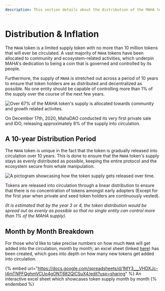 ```yaml
---
description: This section details about the distribution of the MAHA token over time.
---
```


# Distribution & Inflation

The `MAHA` token is a limited supply token with no more than 10 million tokens that will ever be circulated. A vast majority of `MAHA` tokens have been allocated to community and ecosystem-related activities, which underpin MAHA's dedication to being a coin that is governed and controlled by its people.&#x20;

Furthermore, the supply of `MAHA` is stretched out across a period of 10 years to ensure that token holders are as distributed and decentralized as possible. No one entity should be capable of controlling more than 1% of the supply over the course of the next few years.

![Over 67% of the MAHA token's supply is allocated towards community and growth related activites.](https://firebasestorage.googleapis.com/v0/b/gitbook-x-prod.appspot.com/o/spaces%2F-MjczJvfPpF-kD-T8JCr%2Fuploads%2FBk9AuzDqBgZ9Kho6ks8I%2Ffile.png?alt=media)

On December 17th, 2020, MahaDAO conducted its very first private sale and IDO, releasing approximately 8% of the supply into circulation.

## A 10-year Distribution Period

The `MAHA` token is unique in the fact that the token is gradually released into circulation over 10 years. This is done to ensure that the `MAHA` token's supply stays as evenly distributed as possible, keeping the entire protocol and the ecosystem secure from whale manipulation.&#x20;

![A pictogram showcasing how the token supply gets released over time.](https://firebasestorage.googleapis.com/v0/b/gitbook-x-prod.appspot.com/o/spaces%2F-MjczJvfPpF-kD-T8JCr%2Fuploads%2FUIb7wIKBf3zrIj01pRSo%2Ffile.png?alt=media)

Tokens are released into circulation through a linear distribution to ensure that there is no concentration of tokens amongst early adopters (Except for the first year when private and seed token holders are continuously vested).

_(It is estimated that by the year 3 or 4, the token distribution would be spread out as evenly as possible so that no single entity can control more than 1% of the MAHA supply)._

## Month by Month Breakdown

For those who'd like to take precise numbers on how much `MAHA` will get added into the circulation, month by month; an excel sheet (linked [here](https://docs.google.com/spreadsheets/d/1MY3\_\_\_VHDXJc-I4mTNPFQghmVCUo4gONT882QlCSuX4/edit?usp=sharing)) has been created, which goes into depth on how many new tokens get added into circulation.

{% embed url="https://docs.google.com/spreadsheets/d/1MY3___VHDXJc-I4mTNPFQghmVCUo4gONT882QlCSuX4/edit?usp=sharing" %}
An interactive excel sheet which showcases token supply month by month
{% endembed %}
